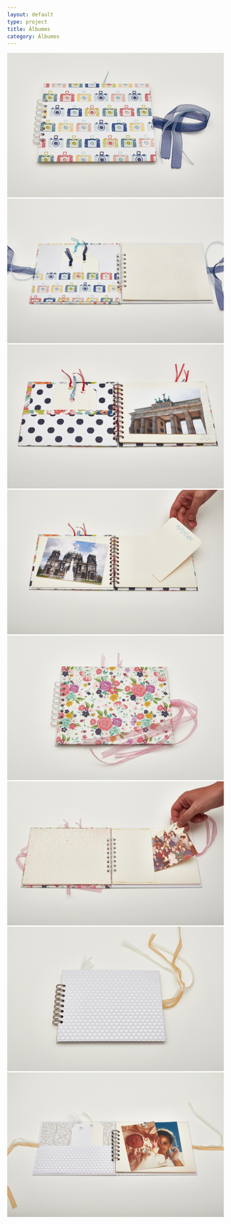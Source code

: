 ```yaml
---
layout: default
type: project
title: Álbumes
category: Álbumes
---
```


![](01.jpg)
![](02.jpg)
![](03.jpg)
![](04.jpg)
![](05.jpg)
![](06.jpg)
![](07.jpg)
![](08.jpg)

